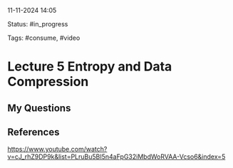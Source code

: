 

11-11-2024 14:05

Status: #in_progress

Tags: #consume, #video

# Lecture 5 Entropy and Data Compression



## My Questions


## References

https://www.youtube.com/watch?v=cJ_rhZ9DP9k&list=PLruBu5BI5n4aFpG32iMbdWoRVAA-Vcso6&index=5
